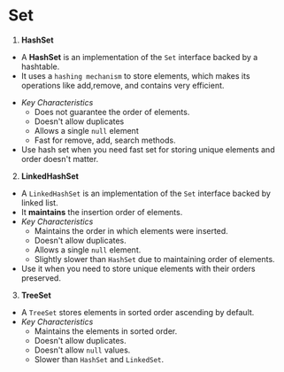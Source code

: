 # Set
1. **HashSet**
- A **HashSet** is an implementation of the `Set` interface backed by a hashtable.
- It uses a `hashing mechanism` to store elements, which makes its operations like
  add,remove, and contains very efficient.
* *Key Characteristics*
    * Does not guarantee the order of elements.
    * Doesn't allow duplicates
    * Allows a single `null` element
    * Fast for remove, add, search methods.
* Use hash set when you need fast set for storing unique
  elements and order doesn't matter.

2. **LinkedHashSet**
* A `LinkedHashSet` is an implementation of the `Set` interface backed by linked list.
* It **maintains** the insertion order of elements.
* *Key Characteristics*
    * Maintains the order in which elements were inserted.
    * Doesn't allow duplicates.
    * Allows a single `null` element.
    * Slightly slower than `HashSet` due to maintaining order of elements.
* Use it when you need to store unique elements with their orders preserved.

3. **TreeSet**
* A `TreeSet` stores elements in sorted order ascending by default.
* *Key Characteristics*
    * Maintains the elements in sorted order.
    * Doesn't allow duplicates.
    * Doesn't allow `null` values.
    * Slower than `HashSet` and `LinkedSet`. 
  




